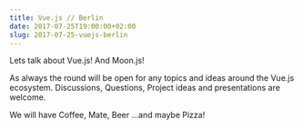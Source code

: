 ```yaml
---
title: Vue.js // Berlin
date: 2017-07-25T19:00:00+02:00
slug: 2017-07-25-vuejs-berlin
---
```


Lets talk about Vue.js! And Moon.js!

As always the round will be open for any topics and ideas around the Vue.js ecosystem. Discussions, Questions, Project ideas and presentations are welcome.

We will have Coffee, Mate, Beer …and maybe Pizza!
